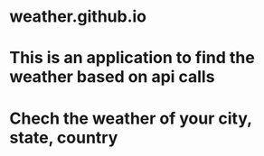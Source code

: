 # weather.github.io
# This is an application to find the weather based on api calls
# Chech the weather of your city, state, country
